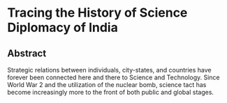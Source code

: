 # Tracing the History of Science Diplomacy of India
## Abstract
Strategic relations between individuals, city-states, and countries have forever been connected here and there to Science and Technology. ​  Since World War 2 and the utilization of the nuclear bomb, science tact has become increasingly more to the front of both public and global stages.
